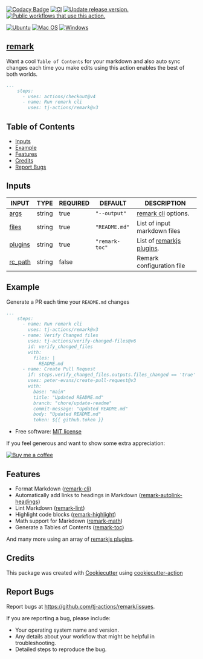 [![Codacy Badge](https://api.codacy.com/project/badge/Grade/975e3b976d424d48a100f84e310a7825)](https://app.codacy.com/gh/tj-actions/remark?utm_source=github.com\&utm_medium=referral\&utm_content=tj-actions/remark\&utm_campaign=Badge_Grade_Settings)
[![CI](https://github.com/tj-actions/remark/workflows/CI/badge.svg)](https://github.com/tj-actions/remark/actions?query=workflow%3ACI)
[![Update release version.](https://github.com/tj-actions/remark/workflows/Update%20release%20version./badge.svg)](https://github.com/tj-actions/remark/actions?query=workflow%3A%22Update+release+version.%22) [![Public workflows that use this action.](https://img.shields.io/endpoint?url=https%3A%2F%2Fused-by.vercel.app%2Fapi%2Fgithub-actions%2Fused-by%3Faction%3Dtj-actions%2Fremark%26badge%3Dtrue)](https://github.com/search?o=desc\&q=tj-actions+remark+path%3A.github%2Fworkflows+language%3AYAML\&s=\&type=Code)

[![Ubuntu](https://img.shields.io/badge/Ubuntu-E95420?logo=ubuntu\&logoColor=white)](https://docs.github.com/en/actions/reference/workflow-syntax-for-github-actions#jobsjob_idruns-on) [![Mac OS](https://img.shields.io/badge/mac%20os-000000?logo=macos\&logoColor=F0F0F0)](https://docs.github.com/en/actions/reference/workflow-syntax-for-github-actions#jobsjob_idruns-on)
[![Windows](https://img.shields.io/badge/Windows-0078D6?logo=windows\&logoColor=white)](https://docs.github.com/en/actions/reference/workflow-syntax-for-github-actions#jobsjob_idruns-on)

## [remark](https://github.com/remarkjs/remark)

Want a cool `Table of Contents` for your markdown and also auto sync changes each time you make edits using this action enables the best of both worlds.

```yaml
...
    steps:
      - uses: actions/checkout@v4
      - name: Run remark cli
        uses: tj-actions/remark@v3
```

## Table of Contents

*   [Inputs](#inputs)
*   [Example](#example)
*   [Features](#features)
*   [Credits](#credits)
*   [Report Bugs](#report-bugs)

## Inputs

<!-- AUTO-DOC-INPUT:START - Do not remove or modify this section -->

|                         INPUT                         |  TYPE  | REQUIRED |    DEFAULT     |                                       DESCRIPTION                                        |
|-------------------------------------------------------|--------|----------|----------------|------------------------------------------------------------------------------------------|
|     <a name="input_args"></a>[args](#input_args)      | string |   true   |  `"--output"`  |           [remark cli](https://github.com/unifiedjs/unified-args#cli) options.           |
|    <a name="input_files"></a>[files](#input_files)    | string |   true   | `"README.md"`  |                               List of input markdown files                               |
| <a name="input_plugins"></a>[plugins](#input_plugins) | string |   true   | `"remark-toc"` | List of [remarkjs plugins](https://github.com/remarkjs/remark/blob/main/doc/plugins.md). |
| <a name="input_rc_path"></a>[rc\_path](#input_rc_path) | string |  false   |                |                                Remark configuration file                                 |

<!-- AUTO-DOC-INPUT:END -->

## Example

Generate a PR each time your `README.md` changes

```yaml
...
    steps:
      - name: Run remark cli
        uses: tj-actions/remark@v3
      - name: Verify Changed files
        uses: tj-actions/verify-changed-files@v6
        id: verify_changed_files
        with:
          files: |
            README.md
      - name: Create Pull Request
        if: steps.verify_changed_files.outputs.files_changed == 'true'
        uses: peter-evans/create-pull-request@v3
        with:
          base: "main"
          title: "Updated README.md"
          branch: "chore/update-readme"
          commit-message: "Updated README.md"
          body: "Updated README.md"
          token: ${{ github.token }}


```

*   Free software: [MIT license](LICENSE)

If you feel generous and want to show some extra appreciation:

[![Buy me a coffee][buymeacoffee-shield]][buymeacoffee]

[buymeacoffee]: https://www.buymeacoffee.com/jackton1

[buymeacoffee-shield]: https://www.buymeacoffee.com/assets/img/custom_images/orange_img.png

## Features

*   Format Markdown ([remark-cli](https://github.com/remarkjs/remark/tree/main/packages/remark-cli#cli))
*   Automatically add links to headings in Markdown ([remark-autolink-headings](https://github.com/ben-eb/remark-autolink-headings))
*   Lint Markdown ([remark-lint](https://github.com/remarkjs/remark-lint))
*   Highlight code blocks ([remark-highlight](https://github.com/remarkjs/remark-highlight.js))
*   Math support for Markdown ([remark-math](https://github.com/remarkjs/remark-math))
*   Generate a Tables of Contents ([remark-toc](https://github.com/remarkjs/remark-toc))

And many more using an array of [remarkjs plugins](https://github.com/remarkjs/remark/blob/main/doc/plugins.md).

## Credits

This package was created with [Cookiecutter](https://github.com/cookiecutter/cookiecutter) using [cookiecutter-action](https://github.com/tj-actions/cookiecutter-action)

## Report Bugs

Report bugs at https://github.com/tj-actions/remark/issues.

If you are reporting a bug, please include:

*   Your operating system name and version.
*   Any details about your workflow that might be helpful in troubleshooting.
*   Detailed steps to reproduce the bug.
